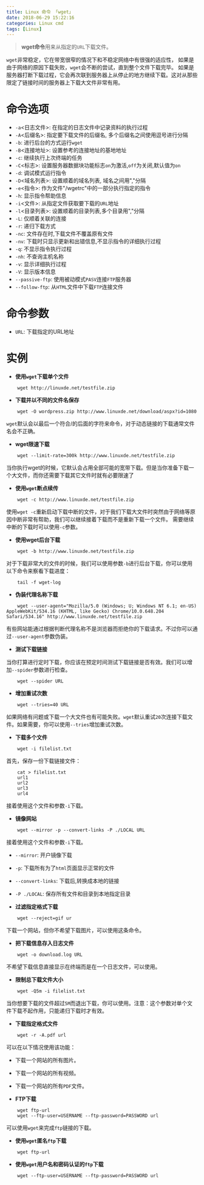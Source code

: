 ```yaml
---
title: Linux 命令 「wget」
date: 2018-06-29 15:22:16
categories: Linux cmd
tags: [Linux]
---
```


> **wget命令**用来从指定的`URL`下载文件。

<!-- more -->

`wget`非常稳定，它在带宽很窄的情况下和不稳定网络中有很强的适应性，
如果是由于网络的原因下载失败，`wget`会不断的尝试，直到整个文件下载完毕。
如果是服务器打断下载过程，它会再次联到服务器上从停止的地方继续下载。这对从那些限定了链接时间的服务器上下载大文件非常有用。

# 命令选项

- `-a`<日志文件>: 在指定的日志文件中记录资料的执行过程
- `-A`<后缀名>:  指定要下载文件的后缀名, 多个后缀名之间使用逗号进行分隔
- `-b`:   进行后台的方式运行`wget`
- `-B`<连接地址>: 设置参考的连接地址的基地地址
- `-c`:   继续执行上次终端的任务
- `-C`<标志>:   设置服务器数据块功能标志`on`为激活,`off`为关闭,默认值为`on`
- `-d`:   调试模式运行指令
- `-D`<域名列表>: 设置顺着的域名列表, 域名之间用","分隔
- `-e`<指令>:   作为文件"/wgetrc"中的一部分执行指定的指令
- `-h`:   显示指令帮助信息
- `-i`<文件>:   从指定文件获取要下载的`URL`地址
- `-l`<目录列表>: 设置顺着的目录列表,多个目录用","分隔
- `-L`:   仅顺着关联的连接
- `-r`:   递归下载方式
- `-nc`:  文件存在时,下载文件不覆盖原有文件
- `-nv`:  下载时只显示更新和出错信息,不显示指令的详细执行过程
- `-q`:   不显示指令执行过程
- `-nh`:  不查询主机名称
- `-v`:   显示详细执行过程
- `-V`:   显示版本信息
- `--passive-ftp`:    使用被动模式`PASV`连接`FTP`服务器
- `--follow-ftp`:     从`HTML`文件中下载`FTP`连接文件

# 命令参数

- `URL`:  下载指定的URL地址


# 实例

- **使用`wget`下载单个文件**

```
    wget http://linuxde.net/testfile.zip
```

- **下载并以不同的文件名保存**

```
    wget -O wordpress.zip http://www.linuxde.net/download/aspx?id=1080
```

`wget`默认会以最后一个符合/的后面的字符来命令，对于动态链接的下载通常文件名会不正确。

- **wget限速下载**

```
    wget --limit-rate=300k http://www.linuxde.net/testfile.zip
```

当你执行wget的时候，它默认会占用全部可能的宽带下载。但是当你准备下载一个大文件，而你还需要下载其它文件时就有必要限速了

- **使用`wget`断点续传**

```
    wget -c http://www.linuxde.net/testfile.zip
```

使用`wget -c`重新启动下载中断的文件，对于我们下载大文件时突然由于网络等原因中断非常有帮助，我们可以继续接着下载而不是重新下载一个文件。
需要继续中断的下载时可以使用`-c`参数。


- **使用wget后台下载**

```
    wget -b http://www.linuxde.net/testfile.zip
```

对于下载非常大的文件的时候，我们可以使用参数`-b`进行后台下载，你可以使用以下命令来察看下载进度：

```
    tail -f wget-log
```

- **伪装代理名称下载**

```
    wget --user-agent="Mozilla/5.0 (Windows; U; Windows NT 6.1; en-US) AppleWebKit/534.16 (KHTML, like Gecko) Chrome/10.0.648.204 Safari/534.16" http://www.linuxde.net/testfile.zip
```

有些网站能通过根据判断代理名称不是浏览器而拒绝你的下载请求。不过你可以通过`--user-agent`参数伪装。

- **测试下载链接**

当你打算进行定时下载，你应该在预定时间测试下载链接是否有效。我们可以增加`--spider`参数进行检查。

```
    wget --spider URL
```

- **增加重试次数**

```
    wget --tries=40 URL
```

如果网络有问题或下载一个大文件也有可能失败。`wget`默认重试`20`次连接下载文件。如果需要，你可以使用`--tries`增加重试次数。


- **下载多个文件**

```
    wget -i filelist.txt
```

首先，保存一份下载链接文件：

```
    cat > filelist.txt
    url1
    url2
    url3
    url4
```

接着使用这个文件和参数`-i`下载。

- **镜像网站**

```
    wget --mirror -p --convert-links -P ./LOCAL URL
```

接着使用这个文件和参数`-i`下载。

- `--mirror`:   开户镜像下载
- `-p`: 下载所有为了`html`页面显示正常的文件
- `--convert-links`: 下载后,转换成本地的链接
- `-P ./LOCAL`: 保存所有文件和目录到本地指定目录


- **过滤指定格式下载**

```
    wget --reject=gif ur
```

下载一个网站，但你不希望下载图片，可以使用这条命令。

- **把下载信息存入日志文件**

```
    wget -o download.log URL
```

不希望下载信息直接显示在终端而是在一个日志文件，可以使用。

- **限制总下载文件大小**

```
    wget -Q5m -i filelist.txt
```

当你想要下载的文件超过`5M`而退出下载，你可以使用。注意：这个参数对单个文件下载不起作用，只能递归下载时才有效。

- **下载指定格式文件**

```
    wget -r -A.pdf url
```

可以在以下情况使用该功能：

- 下载一个网站的所有图片。
- 下载一个网站的所有视频。
- 下载一个网站的所有`PDF`文件。

- **FTP下载**

```
    wget ftp-url
    wget --ftp-user=USERNAME --ftp-password=PASSWORD url
```

可以使用`wget`来完成`ftp`链接的下载。

- **使用`wget`匿名`ftp`下载**

```
    wget ftp-url
```

- **使用`wget`用户名和密码认证的`ftp`下载**

```
    wget --ftp-user=USERNAME --ftp-password=PASSWORD url
```
